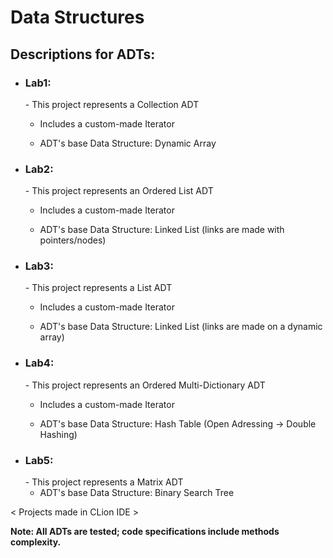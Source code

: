   #   Data Structures
<h2>Descriptions for ADTs:</h2>

- <h3>Lab1:</h3>
  - This project represents a Collection ADT
  
  - Includes a custom-made Iterator
  
  - ADT's base Data Structure: Dynamic Array
  
- <h3>Lab2:</h3>
  - This project represents an Ordered List ADT

  - Includes a custom-made Iterator
  
  - ADT's base Data Structure: Linked List (links are made with pointers/nodes)
  
- <h3>Lab3:</h3>
  - This project represents a List ADT
  
  - Includes a custom-made Iterator

  - ADT's base Data Structure: Linked List (links are made on a dynamic array)

- <h3>Lab4:</h3>
  - This project represents an Ordered Multi-Dictionary ADT
 
  - Includes a custom-made Iterator

   - ADT's base Data Structure: Hash Table (Open Adressing -> Double Hashing)

- <h3>Lab5:</h3>
  - This project represents a Matrix ADT
  
  - ADT's base Data Structure: Binary Search Tree

< Projects made in CLion IDE >

<b>Note: All ADTs are tested; code specifications include methods complexity.
